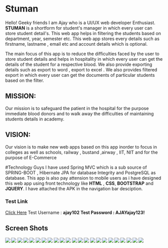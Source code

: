 # Stuman

Hello! Geeky friends I am Ajay who is a UI/UX web developer Enthusiast.
<b>STUMAN</b> is a shortform for student's manager in which every user can store student detail's. This web app helps in 
filtering the students based on department, year, semester etc. This web app stores every details such as firstname, lastname
 , email etc and account details which is optional.
 
The main focus of this app is to reduce the difficulties faced by the user to store student details and helps in hospitality
 in which every user can get the details of the student for a respective blood. We also provide exporting details
 such as export to word , export to excel . We also provides filtered export in which every user can get the documents 
 of particular students based on the filter.
 
## MISSION: 
Our mission is to safeguard the patient in the hospital for the purpose immediate blood donors and to walk away
 the difficulties of maintaining students details in academy.
 
## VISION:
Our vision is to make new web apps based on this app inorder to focus in colleges as well as schools, railway 
, bustand ,airway , IIT, NIT and for the purpose of E-Commerce

#Technology
Guys I have used Spring MVC which is a sub source of SPRING-BOOT , Hibernate JPA for database Integrity and PostgreSQL as 
database. This app is also pay attension to mobile users as i have designed this web app using front technology like <b>HTML</b>
, <b>CSS</b>, <b>BOOTSTRAP</b> and <b>JQUERY</b>. I have attached the APK in the navigation bar desciption.

### Test Link
<a href="http://stumankce.herokuapp.com">Click Here</a>
Test Username : <b>ajay102</a>
Test Password : <b>AJAYajay123!</a>

## Screen Shots

<img src="screenshot/1.PNG" >
<img src="screenshot/2.PNG" >
<img src="screenshot/3.PNG" >
<img src="screenshot/4.PNG" >
<img src="screenshot/5.PNG" >
<img src="screenshot/6.PNG" >
<img src="screenshot/7.PNG" >
<img src="screenshot/8.PNG" >
<img src="screenshot/9.PNG" >
<img src="screenshot/10.PNG" >
<img src="screenshot/11.PNG" >
<img src="screenshot/12.PNG" >
<img src="screenshot/13.PNG" >
<img src="screenshot/14.PNG" >
<img src="screenshot/15.PNG" >
<img src="screenshot/16.PNG" >
<img src="screenshot/17.PNG" >
<img src="screenshot/18.PNG" >
<img src="screenshot/19.PNG" >
<img src="screenshot/20.PNG" >
<img src="screenshot/21.PNG" >
<img src="screenshot/22.PNG" >
<img src="screenshot/23.PNG" >





 
